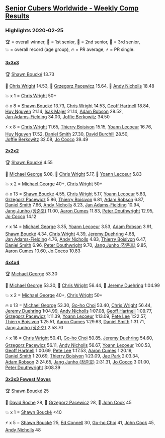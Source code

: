 <style>table {white-space: nowrap;}</style>
<link rel="stylesheet" type="text/css" href="/scw-comp/css/flags.css" />

## [Senior Cubers Worldwide - Weekly Comp Results](/scw-comp/results/)
### Highlights 2020-02-25

<span style="white-space: nowrap;">🏆 = overall winner</span>, <span style="white-space: nowrap;">🥇 = 1st senior</span>, <span style="white-space: nowrap;">🥈 = 2nd senior</span>, <span style="white-space: nowrap;">🥉 = 3rd senior</span>, <span style="white-space: nowrap;">💥 = overall record (age group)</span>, <span style="white-space: nowrap;">🔥 = PR average</span>, <span style="white-space: nowrap;">⚡ = PR single</span>.

#### [3x3x3](333.md)

<span style="white-space: nowrap;">🏆 [Shawn Boucké](../../persons/shawn_boucke/333.md) 13.73</span>

<span style="white-space: nowrap;">🥇 [Chris Wright](../../persons/chris_wright/333.md) 14.53</span>, <span style="white-space: nowrap;">🥈 [Grzegorz Pacewicz](../../persons/grzegorz_pacewicz/333.md) 15.64</span>, <span style="white-space: nowrap;">🥉 [Andy Nicholls](../../persons/andy_nicholls/333.md) 18.48</span>

💥 x 1 = <span style="white-space: nowrap;">[Chris Wright](../../persons/chris_wright/333.md) 50+</span>

🔥 x 8 = <span style="white-space: nowrap;">[Shawn Boucké](../../persons/shawn_boucke/333.md) 13.73</span>, <span style="white-space: nowrap;">[Chris Wright](../../persons/chris_wright/333.md) 14.53</span>, <span style="white-space: nowrap;">[Geoff Hartnell](../../persons/geoff_hartnell/333.md) 18.84</span>, <span style="white-space: nowrap;">[Huy Nguyen](../../persons/huy_nguyen/333.md) 21.14</span>, <span style="white-space: nowrap;">[Isak Majer](../../persons/isak_majer/333.md) 21.14</span>, <span style="white-space: nowrap;">[Adam Robson](../../persons/adam_robson/333.md) 28.52</span>, <span style="white-space: nowrap;">[Jan Adams-Fielding](../../persons/jan_adams_fielding/333.md) 34.00</span>, <span style="white-space: nowrap;">[Joffie Berkowitz](../../persons/joffie_berkowitz/333.md) 34.50</span>

⚡ x 8 = <span style="white-space: nowrap;">[Chris Wright](../../persons/chris_wright/333.md) 11.65</span>, <span style="white-space: nowrap;">[Thierry Boisivon](../../persons/thierry_boisivon/333.md) 15.15</span>, <span style="white-space: nowrap;">[Yoann Lecoeur](../../persons/yoann_lecoeur/333.md) 16.76</span>, <span style="white-space: nowrap;">[Huy Nguyen](../../persons/huy_nguyen/333.md) 17.52</span>, <span style="white-space: nowrap;">[Daniel Smith](../../persons/daniel_smith/333.md) 27.30</span>, <span style="white-space: nowrap;">[David Burchill](../../persons/david_burchill/333.md) 28.50</span>, <span style="white-space: nowrap;">[Joffie Berkowitz](../../persons/joffie_berkowitz/333.md) 32.08</span>, <span style="white-space: nowrap;">[Jo Cocco](../../persons/jo_cocco/333.md) 39.49</span>

#### [2x2x2](222.md)

<span style="white-space: nowrap;">🏆 [Shawn Boucké](../../persons/shawn_boucke/222.md) 4.55</span>

<span style="white-space: nowrap;">🥇 [Michael George](../../persons/michael_george/222.md) 5.08</span>, <span style="white-space: nowrap;">🥈 [Chris Wright](../../persons/chris_wright/222.md) 5.17</span>, <span style="white-space: nowrap;">🥉 [Yoann Lecoeur](../../persons/yoann_lecoeur/222.md) 5.83</span>

💥 x 2 = <span style="white-space: nowrap;">[Michael George](../../persons/michael_george/222.md) 40+</span>, <span style="white-space: nowrap;">[Chris Wright](../../persons/chris_wright/222.md) 50+</span>

🔥 x 13 = <span style="white-space: nowrap;">[Shawn Boucké](../../persons/shawn_boucke/222.md) 4.55</span>, <span style="white-space: nowrap;">[Chris Wright](../../persons/chris_wright/222.md) 5.17</span>, <span style="white-space: nowrap;">[Yoann Lecoeur](../../persons/yoann_lecoeur/222.md) 5.83</span>, <span style="white-space: nowrap;">[Grzegorz Pacewicz](../../persons/grzegorz_pacewicz/222.md) 5.86</span>, <span style="white-space: nowrap;">[Thierry Boisivon](../../persons/thierry_boisivon/222.md) 6.81</span>, <span style="white-space: nowrap;">[Adam Robson](../../persons/adam_robson/222.md) 6.87</span>, <span style="white-space: nowrap;">[Daniel Smith](../../persons/daniel_smith/222.md) 7.66</span>, <span style="white-space: nowrap;">[Andy Nicholls](../../persons/andy_nicholls/222.md) 8.23</span>, <span style="white-space: nowrap;">[Jan Adams-Fielding](../../persons/jan_adams_fielding/222.md) 10.94</span>, <span style="white-space: nowrap;">[Jang Junho (장준호)](../../persons/jang_junho/222.md) 11.00</span>, <span style="white-space: nowrap;">[Aaron Cumes](../../persons/aaron_cumes/222.md) 11.83</span>, <span style="white-space: nowrap;">[Peter Douthwright](../../persons/peter_douthwright/222.md) 12.95</span>, <span style="white-space: nowrap;">[Jo Cocco](../../persons/jo_cocco/222.md) 14.12</span>

⚡ x 14 = <span style="white-space: nowrap;">[Michael George](../../persons/michael_george/222.md) 3.35</span>, <span style="white-space: nowrap;">[Yoann Lecoeur](../../persons/yoann_lecoeur/222.md) 3.53</span>, <span style="white-space: nowrap;">[Adam Robson](../../persons/adam_robson/222.md) 3.91</span>, <span style="white-space: nowrap;">[Shawn Boucké](../../persons/shawn_boucke/222.md) 4.34</span>, <span style="white-space: nowrap;">[Chris Wright](../../persons/chris_wright/222.md) 4.39</span>, <span style="white-space: nowrap;">[Jeremy Duehring](../../persons/jeremy_duehring/222.md) 4.68</span>, <span style="white-space: nowrap;">[Jan Adams-Fielding](../../persons/jan_adams_fielding/222.md) 4.76</span>, <span style="white-space: nowrap;">[Andy Nicholls](../../persons/andy_nicholls/222.md) 4.83</span>, <span style="white-space: nowrap;">[Thierry Boisivon](../../persons/thierry_boisivon/222.md) 6.47</span>, <span style="white-space: nowrap;">[Daniel Smith](../../persons/daniel_smith/222.md) 6.96</span>, <span style="white-space: nowrap;">[Peter Douthwright](../../persons/peter_douthwright/222.md) 9.70</span>, <span style="white-space: nowrap;">[Jang Junho (장준호)](../../persons/jang_junho/222.md) 9.85</span>, <span style="white-space: nowrap;">[Aaron Cumes](../../persons/aaron_cumes/222.md) 10.60</span>, <span style="white-space: nowrap;">[Jo Cocco](../../persons/jo_cocco/222.md) 10.83</span>

#### [4x4x4](444.md)

<span style="white-space: nowrap;">🏆 [Michael George](../../persons/michael_george/444.md) 53.30</span>

<span style="white-space: nowrap;">🥇 [Michael George](../../persons/michael_george/444.md) 53.30</span>, <span style="white-space: nowrap;">🥈 [Chris Wright](../../persons/chris_wright/444.md) 56.44</span>, <span style="white-space: nowrap;">🥉 [Jeremy Duehring](../../persons/jeremy_duehring/444.md) 1:04.99</span>

💥 x 2 = <span style="white-space: nowrap;">[Michael George](../../persons/michael_george/444.md) 40+</span>, <span style="white-space: nowrap;">[Chris Wright](../../persons/chris_wright/444.md) 50+</span>

🔥 x 13 = <span style="white-space: nowrap;">[Michael George](../../persons/michael_george/444.md) 53.30</span>, <span style="white-space: nowrap;">[Go-ho Choi](../../persons/go_ho_choi/444.md) 53.40</span>, <span style="white-space: nowrap;">[Chris Wright](../../persons/chris_wright/444.md) 56.44</span>, <span style="white-space: nowrap;">[Jeremy Duehring](../../persons/jeremy_duehring/444.md) 1:04.99</span>, <span style="white-space: nowrap;">[Andy Nicholls](../../persons/andy_nicholls/444.md) 1:07.08</span>, <span style="white-space: nowrap;">[Geoff Hartnell](../../persons/geoff_hartnell/444.md) 1:09.77</span>, <span style="white-space: nowrap;">[Grzegorz Pacewicz](../../persons/grzegorz_pacewicz/444.md) 1:11.39</span>, <span style="white-space: nowrap;">[Yoann Lecoeur](../../persons/yoann_lecoeur/444.md) 1:13.09</span>, <span style="white-space: nowrap;">[Pete Lee](../../persons/pete_lee/444.md) 1:22.57</span>, <span style="white-space: nowrap;">[Thierry Boisivon](../../persons/thierry_boisivon/444.md) 1:25.51</span>, <span style="white-space: nowrap;">[Aaron Cumes](../../persons/aaron_cumes/444.md) 1:29.63</span>, <span style="white-space: nowrap;">[Daniel Smith](../../persons/daniel_smith/444.md) 1:31.71</span>, <span style="white-space: nowrap;">[Jang Junho (장준호)](../../persons/jang_junho/444.md) 2:58.70</span>

⚡ x 16 = <span style="white-space: nowrap;">[Chris Wright](../../persons/chris_wright/444.md) 50.41</span>, <span style="white-space: nowrap;">[Go-ho Choi](../../persons/go_ho_choi/444.md) 50.85</span>, <span style="white-space: nowrap;">[Jeremy Duehring](../../persons/jeremy_duehring/444.md) 54.60</span>, <span style="white-space: nowrap;">[Grzegorz Pacewicz](../../persons/grzegorz_pacewicz/444.md) 56.11</span>, <span style="white-space: nowrap;">[Andy Nicholls](../../persons/andy_nicholls/444.md) 56.67</span>, <span style="white-space: nowrap;">[Yoann Lecoeur](../../persons/yoann_lecoeur/444.md) 1:00.53</span>, <span style="white-space: nowrap;">[Geoff Hartnell](../../persons/geoff_hartnell/444.md) 1:00.69</span>, <span style="white-space: nowrap;">[Pete Lee](../../persons/pete_lee/444.md) 1:17.53</span>, <span style="white-space: nowrap;">[Aaron Cumes](../../persons/aaron_cumes/444.md) 1:20.19</span>, <span style="white-space: nowrap;">[Daniel Smith](../../persons/daniel_smith/444.md) 1:20.69</span>, <span style="white-space: nowrap;">[Thierry Boisivon](../../persons/thierry_boisivon/444.md) 1:23.09</span>, <span style="white-space: nowrap;">[Jae Park](../../persons/jae_park/444.md) 2:03.34</span>, <span style="white-space: nowrap;">[Adam Robson](../../persons/adam_robson/444.md) 2:24.65</span>, <span style="white-space: nowrap;">[Jang Junho (장준호)](../../persons/jang_junho/444.md) 2:31.31</span>, <span style="white-space: nowrap;">[Jo Cocco](../../persons/jo_cocco/444.md) 3:01.00</span>, <span style="white-space: nowrap;">[Peter Douthwright](../../persons/peter_douthwright/444.md) 3:08.39</span>

#### [3x3x3 Fewest Moves](333fm.md)

<span style="white-space: nowrap;">🏆 [Shawn Boucké](../../persons/shawn_boucke/333fm.md) 25</span>

<span style="white-space: nowrap;">🥇 [David Roche](../../persons/david_roche/333fm.md) 28</span>, <span style="white-space: nowrap;">🥇 [Grzegorz Pacewicz](../../persons/grzegorz_pacewicz/333fm.md) 28</span>, <span style="white-space: nowrap;">🥉 [John Cook](../../persons/john_cook/333fm.md) 45</span>

💥 x 1 = <span style="white-space: nowrap;">[Shawn Boucké](../../persons/shawn_boucke/333fm.md) <40</span>

⚡ x 5 = <span style="white-space: nowrap;">[Shawn Boucké](../../persons/shawn_boucke/333fm.md) 25</span>, <span style="white-space: nowrap;">[Ed Connell](../../persons/ed_connell/333fm.md) 30</span>, <span style="white-space: nowrap;">[Go-ho Choi](../../persons/go_ho_choi/333fm.md) 41</span>, <span style="white-space: nowrap;">[John Cook](../../persons/john_cook/333fm.md) 45</span>, <span style="white-space: nowrap;">[Andy Nicholls](../../persons/andy_nicholls/333fm.md) 48</span>


<!-- Global site tag (gtag.js) - Google Analytics -->
<script async src="https://www.googletagmanager.com/gtag/js?id=UA-86348435-3"></script>
<script>window.dataLayer = window.dataLayer || []; function gtag() {dataLayer.push(arguments);} gtag('js', new Date()); gtag('config', 'UA-86348435-3');</script>
